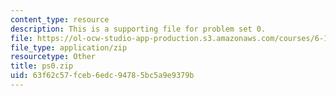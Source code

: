 ```yaml
---
content_type: resource
description: This is a supporting file for problem set 0.
file: https://ol-ocw-studio-app-production.s3.amazonaws.com/courses/6-170-laboratory-in-software-engineering-fall-2005/63f62c57fceb6edc94785bc5a9e9379b_ps0.zip
file_type: application/zip
resourcetype: Other
title: ps0.zip
uid: 63f62c57-fceb-6edc-9478-5bc5a9e9379b
---
```


